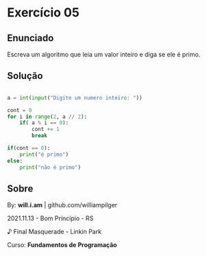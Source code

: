 # Exercício 05

## Enunciado

Escreva um algoritmo que leia um valor inteiro e diga se ele é primo.

## Solução

```py

a = int(input("Digite um numero inteiro: "))

cont = 0
for i in range(2, a // 2):
    if( a % i == 0):
        cont += 1
        break

if(cont == 0):
    print("é primo")
else:
    print("não é primo")

```

## Sobre

By: **will.i.am** | github.com/williampilger

2021.11.13 - Bom Princípio - RS

♪ Final Masquerade - Linkin Park

Curso: **Fundamentos de Programação**
